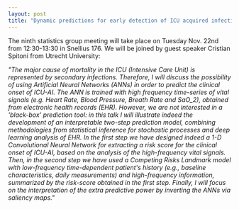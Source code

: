 ```yaml
---
layout: post
title: "Dynamic predictions for early detection of ICU acquired infections (ICU-AI). (Cristian Spitoni)"
---
```


The ninth statistics group meeting will take place on Tuesday Nov. 22nd from 12:30-13:30 in Snellius 176.
We will be joined by guest speaker Cristian Spitoni from Utrecht University:

<em>
"The major cause of mortality in the ICU (Intensive Care Unit) is represented by secondary infections. Therefore, I will discuss the possibility of using Artificial Neural Networks (ANNs) in order to predict the clinical onset of ICU-AI. The ANN is trained with high frequency time-series of vital signals (e.g. Heart Rate, Blood Pressure, Breath Rate and SaO_2), obtained from electronic health records (EHR).
</em>

<em>
However, we are not interested in a 'black-box'  prediction tool: in this talk I will illustrate indeed  the development of an interpretable  two-step prediction model, combining methodologies from statistical inference for stochastic processes and deep learning analysis of EHR.
</em>

<em>
In the first step we have designed indeed  a 1-D Convolutional Neural Network for extracting a risk score for the clinical onset of ICU-AI, based on the analysis of the high-frequency vital signals.  Then, in the second step we have used a Competing Risks Landmark model  with low-frequency time-dependent patient's history (e.g., baseline characteristics, daily measurements) and high-frequency information, summarized by the risk-score obtained in the first step.
</em>

<em>
Finally, I will focus on the interpretation of the extra predictive power by inverting the ANNs via saliency maps."
</em>
